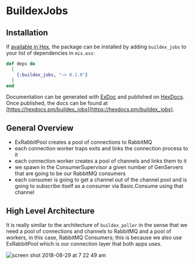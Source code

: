# BuildexJobs

## Installation

If [available in Hex](https://hex.pm/docs/publish), the package can be installed
by adding `buildex_jobs` to your list of dependencies in `mix.exs`:

```elixir
def deps do
  [
    {:buildex_jobs, "~> 0.1.0"}
  ]
end
```

Documentation can be generated with [ExDoc](https://github.com/elixir-lang/ex_doc)
and published on [HexDocs](https://hexdocs.pm). Once published, the docs can
be found at [https://hexdocs.pm/buildex_jobs](https://hexdocs.pm/buildex_jobs).

## General Overview

- ExRabbitPool creates a pool of connections to RabbitMQ
- each connection worker traps exits and links the connection process to it
- each connection worker creates a pool of channels and links them to it
- we spawn in the ConsumerSupervisor a given number of GenServers that are going to be our RabbitMQ consumers
- each consumer is going to get a channel out of the channel pool and is going to subscribe itself as a consumer via Basic.Consume using that channel

## High Level Architecture

It is really similar to the architecture of `buildex_poller` in the sense that we need a pool of connections and channels to RabbitMQ and a pool of workers, in this case, RabbitMQ Consumers; this is because we also use ExRabbitPool which is our connection layer that both apps uses.

![screen shot 2018-08-29 at 7 22 49 am](https://user-images.githubusercontent.com/1157892/44787334-7a2e5d80-ab5c-11e8-86c4-16f7e5de3275.png)
